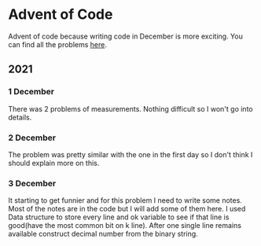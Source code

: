 # Advent of Code

Advent of code because writing code in December is more exciting.
You can find all the problems [here](https://adventofcode.com/2021).

## 2021

### 1 December

There was 2 problems of measurements. Nothing difficult so I won't go into
details.

### 2 December
The problem was pretty similar with the one in the first day so I don't think
I should explain more on this.

### 3 December
It starting to get funnier and for this problem I need to write some notes.
Most of the notes are in the code but I will add some of them here.
I used Data structure to store every line and ok variable to see if that
line is good(have the most common bit on k line). After one single line
remains available construct decimal number from the binary string.
